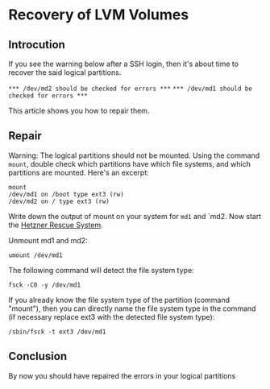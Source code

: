 # Recovery of LVM Volumes
## Introcution
If you see the warning below after a SSH login, then it's about time to recover the said logical partitions.

`*** /dev/md2 should be checked for errors ***`
`*** /dev/md1 should be checked for errors ***`

This article shows you how to repair them.

## Repair
Warning: The logical partitions should not be mounted. Using the command `mount`, double check which partitions have which file systems, and which partitions are mounted. Here's an excerpt:

```
mount
/dev/md1 on /boot type ext3 (rw)
/dev/md2 on / type ext3 (rw)
```

Write down the output of mount on your system for `md1` and `md2. Now start the [Hetzner Rescue System](https://wiki.hetzner.de/index.php/Hetzner_Rescue-System/en).

Unmount md1 and md2:

`umount /dev/md1`

The following command will detect the file system type:

`fsck -C0 -y /dev/md1`

If you already know the file system type of the partition (command "mount"), then you can directly name the file system type in the command (if necessary replace ext3 with the detected file system type):

`/sbin/fsck -t ext3 /dev/md1`

## Conclusion
By now you should have repaired the errors in your logical partitions 
